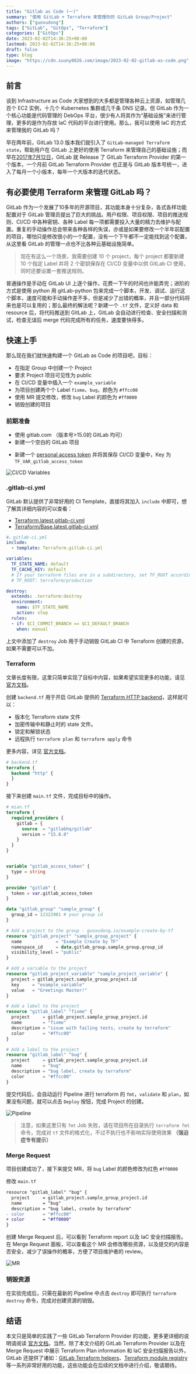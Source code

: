 ```yaml
---
title: "Gitlab as Code (一)"
summary: "使用 GitLab + Terraform 来管理你的 GitLab Group/Project"
authors: ["guoxudong"]
tags: ["GitLab", "GitOps", "Terraform"]
categories: ["GitOps"]
date: 2023-02-02T14:36:25+08:00
lastmod: 2023-02-02T14:36:25+08:00
draft: false
type: blog
image: "https://cdn.suuny0826.com/image/2023-02-02-gitlab-as-code.png"
---
```

## 前言

谈到 Infrastructure as Code 大家想到的大多都是管理各种云上资源，如管理几百个 EC2 实例，十几个 Kubernetes 集群或几千条 DNS 记录。但 GitLab 作为一个核心功能是代码管理的 DebOps 平台，很少有人将其作为“基础设施”来进行管理，更多的是作为存放 IaC 代码的平台进行使用。那么，我可以使用 IaC 的方式来管理我的 GitLab 吗？

早在两年前，GitLab 13.0 版本我们就引入了 `GitLab-managed Terraform state`，帮助用户在 GitLab 上更好的使用 Terraform 来管理自己的基础设施；而早在[2017年7月12日](https://gitlab.com/gitlab-org/terraform-provider-gitlab/-/tags/v0.1.0)，GitLab 就 Release 了 GitLab Terraform Provider 的第一个版本，一个月前 GitLab Terraform Provider 也正是与 GitLab 版本号统一，进入了每月一个小版本，每年一个大版本的迭代状态。

## 有必要使用 Terraform 来管理 GitLab 吗？

GitLab 作为一个发展了10多年的开源项目，其功能本身十分复杂，各式各样功能配置对于 GitLab 管理员提出了巨大的挑战。用户权限、项目权限、项目的推送规则、CI/CD 中各种密钥、各种 Label 每一项都需要投入大量的精力去维护与配置。重复的手动操作总会带来各种各样的失误，亦或是如果要修改一个半年前配置的项目，哪怕只是修改很小的一个配置，没有一个下午都不一定能找到这个配置，从这里看 GitLab 的管理一点也不比各种云基础设施简单。

>现在有这么一个场景，我需要创建 10 个 project，每个 project 都要新建 10 个指定 Label 并将 2 个密钥保存在 CI/CD 变量中以供 GitLab CI 使用，同时还要设置一套推送规则。

普通操作是手动在 GitLab UI 上逐个操作，花费一下午的时间也许能弄完；进阶的方式是使用 python 用 gitLab-python 包来完成一个脚本，开发、调试、运行这个脚本，速度可能和手动操作差不多，但是减少了出错的概率，并且一部分代码将来也是可以复用的；那么最终的解法呢？新建一个 `.tf` 文件，定义好 data 和 resource 后，将代码推送到 GitLab 上，GitLab 会自动进行检查、安全扫描和测试，检查无误后 merge 代码完成所有的任务，速度要快得多。

## 快速上手

那么现在我们就快速构建一个 GitLab as Code 的项目吧，目标：

- 在指定 Group 中创建一个 Project
- 要求 Project 项目可见性为 public
- 在 CI/CD 变量中插入一个 `example_variable`
- 为项目创建两个个 Label `fixme`、`bug`，颜色为 `#ffcc00`
- 使用 MR 提交修改，修改 `bug` Label 的颜色为 `#ff0000`
- 销毁创建的项目

### 前期准备

- 使用 gitlab.com （版本号>15.0的 GitLab 均可）
- 新建一个空白的 GitLab 项目
<!-- markdown-link-check-disable-next-line -->
- 新建一个 [personal access token](https://gitlab.com/-/profile/personal_access_tokens) 并将其保存 CI/CD 变量中，Key 为 `TF_VAR_gitlab_access_token`

![CI/CD Variables](https://cdn.suuny0826.com/image/2023-02-02-20230202155550.png)

### .gitlab-ci.yml

GitLab 默认提供了非常好用的 CI Template，直接将其加入 `include` 中即可，想了解其详细内容的可以查看：
- [Terraform.latest.gitlab-ci.yml](https://gitlab.com/gitlab-org/gitlab/-/blob/master/lib/gitlab/ci/templates/Terraform.latest.gitlab-ci.yml)
- [Terraform/Base.latest.gitlab-ci.yml](https://gitlab.com/gitlab-org/gitlab/-/blob/master/lib/gitlab/ci/templates/Terraform/Base.latest.gitlab-ci.yml)

```yml
#。gitlab-ci.yml
include:
  - template: Terraform.gitlab-ci.yml

variables:
  TF_STATE_NAME: default
  TF_CACHE_KEY: default
  # If your terraform files are in a subdirectory, set TF_ROOT accordingly. For example:
  # TF_ROOT: terraform/production

destroy:
  extends: .terraform:destroy
  environment:
    name: $TF_STATE_NAME
    action: stop
  rules:
  - if: $CI_COMMIT_BRANCH == $CI_DEFAULT_BRANCH
    when: manual
```

上文中添加了 `destroy` Job 用于手动销毁 GitLab CI 中 Terraform 创建的资源，如果不需要可以不加。

### Terraform

文章长度有限，这里只简单实现了目标中内容，如果希望实现更多的功能，请见 [官方文档](https://registry.terraform.io/providers/gitlabhq/gitlab/latest/docs)。

创建 `backend.tf` 用于开启 GitLab 提供的 [Terraform HTTP backend](https://developer.hashicorp.com/terraform/language/settings/backends/http)，这样就可以：

- 版本化 Terraform state 文件
- 加密传输中和静止时的 state 文件。
- 锁定和解锁状态
- 远程执行 `terraform plan` 和 `terraform apply` 命令

更多内容，详见 [官方文档](https://docs.gitlab.com/ee/user/infrastructure/iac/terraform_state.html)。

```tf
# backend.tf
terraform {
  backend "http" {
  }
}
```

接下来创建 `main.tf` 文件，完成目标中的操作。

```tf
# mian.tf
terraform {
  required_providers {
    gitlab = {
      source  = "gitlabhq/gitlab"
      version = "15.8.0"
    }
  }
}


variable "gitlab_access_token" {
  type = string
}

provider "gitlab" {
  token = var.gitlab_access_token
}

data "gitlab_group" "sample_group" {
  group_id = 12322981 # your group id
}

# Add a project to the group - guoxudong.io/example-create-by-tf
resource "gitlab_project" "sample_group_project" {
  name             = "Example Create by TF"
  namespace_id     = data.gitlab_group.sample_group.group_id
  visibility_level = "public"
}

# Add a variable to the project
resource "gitlab_project_variable" "sample_project_variable" {
  project = gitlab_project.sample_group_project.id
  key     = "example_variable"
  value   = "Greetings Master!"
}

# Add a label to the project
resource "gitlab_label" "fixme" {
  project     = gitlab_project.sample_group_project.id
  name        = "fixme"
  description = "issue with failing tests, create by terraform"
  color       = "#ffcc00"
}

# Add a label to the project
resource "gitlab_label" "bug" {
  project     = gitlab_project.sample_group_project.id
  name        = "bug"
  description = "bug label, create by terraform"
  color       = "#ffcc00"
}
```

提交代码后，会自动运行 Pipeline 进行 terraform 的 `fmt`，`validate` 和 `plan`，如果没有问题，就可以点击 `Deploy` 按钮，完成 Project 的创建。

![Pipeline](https://cdn.suuny0826.com/image/2023-02-02-20230202164203.png)

> 注意，如果这里只有 `fmt` Job 失败，请在项目所在目录执行 `terraform fmt` 命令，完成对 `tf` 文件的格式化，不过不执行也不影响实际使用效果 **（强迫症专有提示）**

### Merge Request

项目创建成功了，接下来提交 MR，将 `bug` Label 的颜色修改为红色 `#ff0000`

修改 `main.tf`

```diff
resource "gitlab_label" "bug" {
  project     = gitlab_project.sample_group_project.id
  name        = "bug"
  description = "bug label, create by terraform"
- color       = "#ffcc00"
+ color       = "#ff0000"
}
```

创建 Merge Request 后，可以看到 Terraform report 以及 IaC 安全扫描报告。在 Merge Request 面板，可以查看这个 MR 会修改哪些资源，以及提交的内容是否安全，减少了误操作的概率，方便了项目维护者的 review。

![MR](https://cdn.suuny0826.com/image/2023-02-02-20230202170752.png)

### 销毁资源

在实验完成后，只需在最新的 Pipeline 中点击 `destroy` 即可执行 `terraform destroy` 命令，完成对创建资源的销毁。

## 结语

本文只是简单的实践了一些 GitLab Terraform Provider 的功能，更多更详细的说明请阅读 [官方文档](https://registry.terraform.io/providers/gitlabhq/gitlab/latest/docs)。当然，除了本文介绍的 GitLab Terraform Provider 以及在 Merge Request 中展示 Terraform Plan information 和 IaC 安全扫描报告以外，GitLab 还提供了诸如：[GitLab Terraform helpers](https://docs.gitlab.com/ee/user/infrastructure/iac/gitlab_terraform_helpers.html)、[Terraform module registry](https://docs.gitlab.com/ee/user/packages/terraform_module_registry/index.html) 等一系列非常好用的功能，这些功能会在后续的文档中进行介绍，敬请期待。
